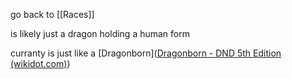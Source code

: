 go back to [[Races]]

is likely just a dragon holding a human form 

curranty is just like a [Dragonborn]([Dragonborn - DND 5th Edition (wikidot.com)](https://dnd5e.wikidot.com/lineage:dragonborn))